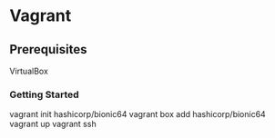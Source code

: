 # Vagrant

## Prerequisites
VirtualBox

### Getting Started
vagrant init hashicorp/bionic64
vagrant box add hashicorp/bionic64
vagrant up
vagrant ssh